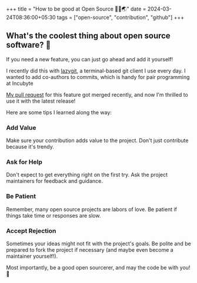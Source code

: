 +++
title = "How to be good at Open Source 🧑‍💻🌏"
date = 2024-03-24T08:36:00+05:30
tags = ["open-source", "contribution", "github"]
+++

## What's the coolest thing about open source software? 💭

If you need a new feature, you can just go ahead and add it yourself!

I recently did this with [lazygit](https://github.com/jesseduffield/lazygit), a terminal-based git client I use every day.
I wanted to add co-authors to commits, which is handy for pair programming at Incubyte

[My pull request](https://github.com/jesseduffield/lazygit/pull/3097) for this feature got merged recently, and now I'm thrilled to use it with the latest release!

Here are some tips I learned along the way:

### Add Value

Make sure your contribution adds value to the project. Don't just contribute because it's trendy.

### Ask for Help

Don't expect to get everything right on the first try. Ask the project maintainers for feedback and guidance.

### Be Patient

Remember, many open source projects are labors of love. Be patient if things take time or responses are slow.

### Accept Rejection

 Sometimes your ideas might not fit with the project's goals. Be polite and be prepared to fork the project if necessary (and maybe even become a maintainer yourself!).

Most importantly, be a good open sourcerer, and may the code be with you! 🖖

